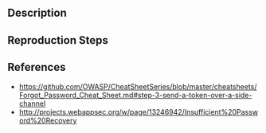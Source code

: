 ## Description


## Reproduction Steps


## References

- https://github.com/OWASP/CheatSheetSeries/blob/master/cheatsheets/Forgot_Password_Cheat_Sheet.md#step-3-send-a-token-over-a-side-channel
- http://projects.webappsec.org/w/page/13246942/Insufficient%20Password%20Recovery


